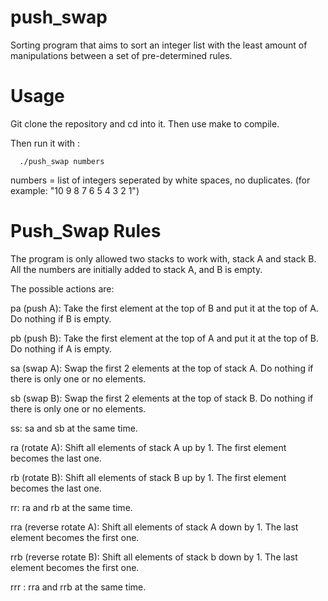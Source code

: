 # push_swap
Sorting program that aims to sort an integer list with the least amount of manipulations between a set of pre-determined rules.

# Usage

Git clone the repository and cd into it. Then use make to compile.

Then run it with :

      ./push_swap numbers
  
numbers = list of integers seperated by white spaces, no duplicates. (for example: "10 9 8 7 6 5 4 3 2 1")

# Push_Swap Rules
The program is only allowed two stacks to work with, stack A and stack B. All the numbers are initially added to stack A, and B is empty.

The possible actions are:

pa (push A): Take the first element at the top of B and put it at the top of A. Do nothing if B is empty.

pb (push B): Take the first element at the top of A and put it at the top of B. Do nothing if A is empty.

sa (swap A): Swap the first 2 elements at the top of stack A. Do nothing if there is only one or no elements.

sb (swap B): Swap the first 2 elements at the top of stack B. Do nothing if there is only one or no elements.

ss: sa and sb at the same time.

ra (rotate A): Shift all elements of stack A up by 1. The first element becomes the last one.

rb (rotate B): Shift all elements of stack B up by 1. The first element becomes the last one.

rr: ra and rb at the same time.

rra (reverse rotate A): Shift all elements of stack A down by 1. The last element becomes the first one.

rrb (reverse rotate B): Shift all elements of stack b down by 1. The last element becomes the first one.

rrr : rra and rrb at the same time.
